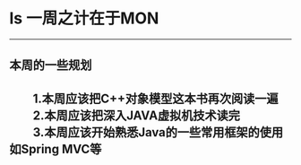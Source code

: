 ls
一周之计在于MON
===============

-------------------------------------------------------------------------------

## 本周的一些规划 ##
　　1.本周应该把C++对象模型这本书再次阅读一遍  
　　2.本周应该把深入JAVA虚拟机技术读完  
　　3.本周应该开始熟悉Java的一些常用框架的使用如Spring MVC等  
-------------------------------------------------------------------------------


